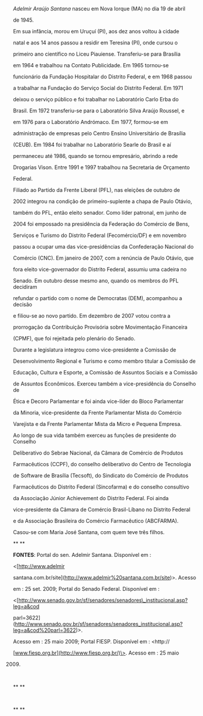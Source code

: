 

 



*Adelmir Araújo Santana* nasceu em Nova Iorque (MA) no dia 19 de abril

de 1945.



Em sua infância, morou em Uruçuí (PI), aos dez anos voltou à cidade

natal e aos 14 anos passou a residir em Teresina (PI), onde cursou o

primeiro ano científico no Liceu Piauiense. Transferiu-se para Brasília

em 1964 e trabalhou na Contato Publicidade. Em 1965 tornou-se

funcionário da Fundação Hospitalar do Distrito Federal, e em 1968 passou

a trabalhar na Fundação do Serviço Social do Distrito Federal. Em 1971

deixou o serviço público e foi trabalhar no Laboratório Carlo Erba do

Brasil. Em 1972 transferiu-se para o Laboratório Silva Araújo Roussel, e

em 1976 para o Laboratório Andrómaco. Em 1977, formou-se em

administração de empresas pelo Centro Ensino Universitário de Brasília

(CEUB). Em 1984 foi trabalhar no Laboratório Searle do Brasil e aí

permaneceu até 1986, quando se tornou empresário, abrindo a rede

Drogarias Vison. Entre 1991 e 1997 trabalhou na Secretaria de Orçamento

Federal.



Filiado ao Partido da Frente Liberal (PFL), nas eleições de outubro de

2002 integrou na condição de primeiro-suplente a chapa de Paulo Otávio,

também do PFL, então eleito senador. Como líder patronal, em junho de

2004 foi empossado na presidência da Federação do Comércio de Bens,

Serviços e Turismo do Distrito Federal (Fecomércio/DF) e em novembro

passou a ocupar uma das vice-presidências da Confederação Nacional do

Comércio (CNC). Em janeiro de 2007, com a renúncia de Paulo Otávio, que

fora eleito vice-governador do Distrito Federal, assumiu uma cadeira no

Senado. Em outubro desse mesmo ano, quando os membros do PFL decidiram

refundar o partido com o nome de Democratas (DEM), acompanhou a decisão

e filiou-se ao novo partido. Em dezembro de 2007 votou contra a

prorrogação da Contribuição Provisória sobre Movimentação Financeira

(CPMF), que foi rejeitada pelo plenário do Senado.



Durante a legislatura integrou como vice-presidente a Comissão de

Desenvolvimento Regional e Turismo e como membro titular a Comissão de

Educação, Cultura e Esporte, a Comissão de Assuntos Sociais e a Comissão

de Assuntos Econômicos. Exerceu também a vice-presidência do Conselho de

Ética e Decoro Parlamentar e foi ainda vice-líder do Bloco Parlamentar

da Minoria, vice-presidente da Frente Parlamentar Mista do Comércio

Varejista e da Frente Parlamentar Mista da Micro e Pequena Empresa.



Ao longo de sua vida também exerceu as funções de presidente do Conselho

Deliberativo do Sebrae Nacional, da Câmara de Comércio de Produtos

Farmacêuticos (CCPF), do conselho deliberativo do Centro de Tecnologia

de Software de Brasília (Tecsoft), do Sindicato do Comércio de Produtos

Farmacêuticos do Distrito Federal (Sincofarma) e do conselho consultivo

da Associação Júnior Achievement do Distrito Federal. Foi ainda

vice-presidente da Câmara de Comércio Brasil-Líbano no Distrito Federal

e da Associação Brasileira do Comércio Farmacêutico (ABCFARMA).



Casou-se com Maria José Santana, com quem teve três filhos.



** **



**FONTES**: Portal do sen. Adelmir Santana. Disponível em :

\<[http://www.adelmir

santana.com.br/site](http://www.adelmir%20santana.com.br/site)\>. Acesso

em : 25 set. 2009; Portal do Senado Federal. Disponível em :

\<[http://www.senado.gov.br/sf/senadores/senadores\_institucional.asp?leg=a&cod

parl=3622](http://www.senado.gov.br/sf/senadores/senadores_institucional.asp?leg=a&cod%20parl=3622)\>.

Acesso em : 25 maio 2009; Portal FIESP. Disponível em : \<http://

[www.fiesp.org.br](http://www.fiesp.org.br/)\>. Acesso em : 25 maio

2009.



 



** **



 



** **

